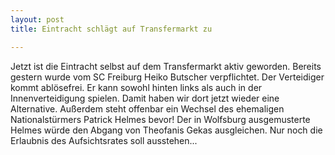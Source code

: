 ```yaml
---
layout: post
title: Eintracht schlägt auf Transfermarkt zu

---
```


Jetzt ist die Eintracht selbst auf dem Transfermarkt aktiv geworden. Bereits gestern wurde vom SC Freiburg Heiko Butscher verpflichtet. Der Verteidiger kommt ablösefrei. Er kann sowohl hinten links als auch in der Innenverteidigung spielen. Damit haben wir dort jetzt wieder eine Alternative. Außerdem steht offenbar ein Wechsel des ehemaligen Nationalstürmers Patrick Helmes bevor! Der in Wolfsburg ausgemusterte Helmes würde den Abgang von Theofanis Gekas ausgleichen. Nur noch die Erlaubnis des Aufsichtsrates soll ausstehen...


